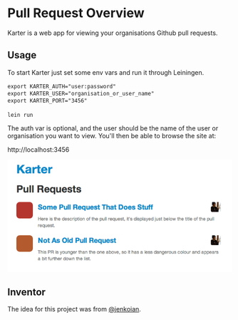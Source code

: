 
# Pull Request Overview

Karter is a web app for viewing your organisations Github pull requests.

## Usage

To start Karter just set some env vars and run it through Leiningen.

```
export KARTER_AUTH="user:password"
export KARTER_USER="organisation_or_user_name"
export KARTER_PORT="3456"

lein run
```

The auth var is optional, and the user should be the name of the
user or organisation you want to view.  You'll then be able to
browse the site at:

http://localhost:3456

![](http://github.com/rodnaph/karter/raw/master/docs/pulls.png)

## Inventor

The idea for this project was from [@jenkoian](https://github.com/jenkoian).

